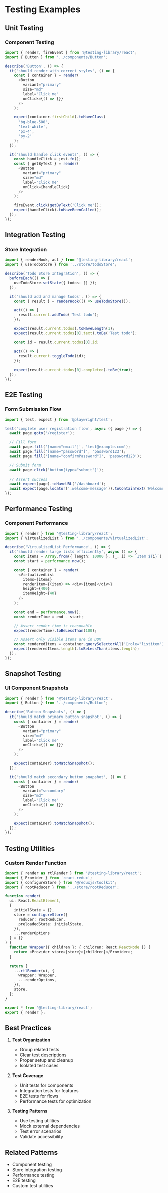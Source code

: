 # Testing Examples

## Unit Testing

### Component Testing

```typescript
import { render, fireEvent } from '@testing-library/react';
import { Button } from '../components/Button';

describe('Button', () => {
  it('should render with correct styles', () => {
    const { container } = render(
      <Button
        variant="primary"
        size="md"
        label="Click me"
        onClick={() => {}}
      />
    );

    expect(container.firstChild).toHaveClass(
      'bg-blue-500',
      'text-white',
      'px-4',
      'py-2'
    );
  });

  it('should handle click events', () => {
    const handleClick = jest.fn();
    const { getByText } = render(
      <Button
        variant="primary"
        size="md"
        label="Click me"
        onClick={handleClick}
      />
    );

    fireEvent.click(getByText('Click me'));
    expect(handleClick).toHaveBeenCalled();
  });
});
```

## Integration Testing

### Store Integration

```typescript
import { renderHook, act } from '@testing-library/react';
import { useTodoStore } from '../store/todoStore';

describe('Todo Store Integration', () => {
  beforeEach(() => {
    useTodoStore.setState({ todos: [] });
  });

  it('should add and manage todos', () => {
    const { result } = renderHook(() => useTodoStore());

    act(() => {
      result.current.addTodo('Test todo');
    });

    expect(result.current.todos).toHaveLength(1);
    expect(result.current.todos[0].text).toBe('Test todo');

    const id = result.current.todos[0].id;

    act(() => {
      result.current.toggleTodo(id);
    });

    expect(result.current.todos[0].completed).toBe(true);
  });
});
```

## E2E Testing

### Form Submission Flow

```typescript
import { test, expect } from '@playwright/test';

test('complete user registration flow', async ({ page }) => {
  await page.goto('/register');

  // Fill form
  await page.fill('[name="email"]', 'test@example.com');
  await page.fill('[name="password"]', 'password123');
  await page.fill('[name="confirmPassword"]', 'password123');

  // Submit form
  await page.click('button[type="submit"]');

  // Assert success
  await expect(page).toHaveURL('/dashboard');
  await expect(page.locator('.welcome-message')).toContainText('Welcome, test@example.com');
});
```

## Performance Testing

### Component Performance

```typescript
import { render } from '@testing-library/react';
import { VirtualizedList } from '../components/VirtualizedList';

describe('VirtualizedList Performance', () => {
  it('should render large lists efficiently', async () => {
    const items = Array.from({ length: 10000 }, (_, i) => `Item ${i}`);
    const start = performance.now();

    const { container } = render(
      <VirtualizedList
        items={items}
        renderItem={(item) => <div>{item}</div>}
        height={400}
        itemHeight={40}
      />
    );

    const end = performance.now();
    const renderTime = end - start;

    // Assert render time is reasonable
    expect(renderTime).toBeLessThan(100);

    // Assert only visible items are in DOM
    const renderedItems = container.querySelectorAll('[role="listitem"]');
    expect(renderedItems.length).toBeLessThan(items.length);
  });
});
```

## Snapshot Testing

### UI Component Snapshots

```typescript
import { render } from '@testing-library/react';
import { Button } from '../components/Button';

describe('Button Snapshots', () => {
  it('should match primary button snapshot', () => {
    const { container } = render(
      <Button
        variant="primary"
        size="md"
        label="Click me"
        onClick={() => {}}
      />
    );

    expect(container).toMatchSnapshot();
  });

  it('should match secondary button snapshot', () => {
    const { container } = render(
      <Button
        variant="secondary"
        size="md"
        label="Click me"
        onClick={() => {}}
      />
    );

    expect(container).toMatchSnapshot();
  });
});
```

## Testing Utilities

### Custom Render Function

```typescript
import { render as rtlRender } from '@testing-library/react';
import { Provider } from 'react-redux';
import { configureStore } from '@reduxjs/toolkit';
import { rootReducer } from '../store/rootReducer';

function render(
  ui: React.ReactElement,
  {
    initialState = {},
    store = configureStore({
      reducer: rootReducer,
      preloadedState: initialState,
    }),
    ...renderOptions
  } = {}
) {
  function Wrapper({ children }: { children: React.ReactNode }) {
    return <Provider store={store}>{children}</Provider>;
  }

  return {
    ...rtlRender(ui, {
      wrapper: Wrapper,
      ...renderOptions,
    }),
    store,
  };
}

export * from '@testing-library/react';
export { render };
```

## Best Practices

1. **Test Organization**

   - Group related tests
   - Clear test descriptions
   - Proper setup and cleanup
   - Isolated test cases

2. **Test Coverage**

   - Unit tests for components
   - Integration tests for features
   - E2E tests for flows
   - Performance tests for optimization

3. **Testing Patterns**
   - Use testing utilities
   - Mock external dependencies
   - Test error scenarios
   - Validate accessibility

## Related Patterns

- Component testing
- Store integration testing
- Performance testing
- E2E testing
- Custom test utilities
